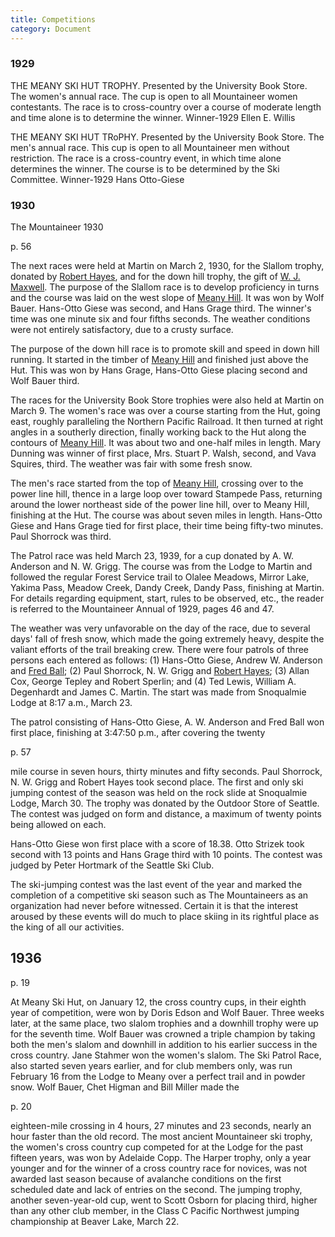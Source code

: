 ```yaml
---
title: Competitions
category: Document
---
```

### 1929

THE MEANY SKI HUT TROPHY. Presented by the University Book Store. The women's annual race. The cup is open to all Mountaineer women contestants. The race is to cross-country over a course of moderate length and time alone is to determine the winner.
Winner-1929 Ellen E. Willis

THE MEANY SKI HUT TRoPHY. Presented by the University Book Store. The men's annual race. This cup is open to all Mountaineer men without restriction. The race is a cross-country event, in which time alone determines the winner. The course is to be determined by the Ski Committee.
Winner-1929 Hans Otto-Giese

### 1930

The Mountaineer 1930

p. 56

The next races were held at Martin on March 2, 1930, for the Slallom trophy, donated by [Robert Hayes](Robert-Hayes), and for the down hill trophy, the gift of [W. J. Maxwell](Bill-Maxwell). The purpose of the Slallom race is to develop proficiency in turns and the course was laid on the west slope of [Meany Hill](Meany-Hill). It was won by Wolf Bauer. Hans-Otto Giese was second, and Hans Grage third. The winner's time was one minute six and four fifths seconds. The weather conditions were not entirely satisfactory, due to a crusty surface.

The purpose of the down hill race is to promote skill and speed in down hill running. It started in the timber of [Meany Hill](Meany-Hill) and finished just above the Hut. This was won by Hans Grage, Hans-Otto Giese placing second and Wolf Bauer third.

The races for the University Book Store trophies were also held at Martin on March 9. The women's race was over a course starting from the Hut, going east, roughly paralleling the Northern Pacific Railroad. It then turned at right angles in a southerly direction, finally working back to the Hut along the contours of [Meany Hill](Meany-Hill). It was about two and one-half miles in length. Mary Dunning was winner of first place, Mrs. Stuart P. Walsh, second, and Vava Squires, third. The weather was fair with some fresh snow.

The men's race started from the top of [Meany Hill](Meany-Hill), crossing over to the power line hill, thence in a large loop over toward Stampede Pass, returning around the lower northeast side of the power line hill, over to Meany Hill, finishing at the Hut. The course was about seven miles in length. Hans-Otto Giese and Hans Grage tied for first place, their time being fifty-two minutes. Paul Shorrock was third.

The Patrol race was held March 23, 1939, for a cup donated by A. W. Anderson and N. W. Grigg. The course was from the Lodge to Martin and followed the regular Forest Service trail to Olalee Meadows, Mirror Lake, Yakima Pass, Meadow Creek, Dandy Creek, Dandy Pass, finishing at Martin. For details regarding equipment, start, rules to be observed, etc., the reader is referred to the Mountaineer Annual of 1929, pages 46 and 47.

The weather was very unfavorable on the day of the race, due to several days' fall of fresh snow, which made the going extremely heavy, despite the valiant efforts of the trail breaking crew. There were four patrols of three persons each entered as follows: (1) Hans-Otto Giese, Andrew W. Anderson and [Fred Ball](Fred-Ball); (2) Paul Shorrock, N. W. Grigg and [Robert Hayes](Robert-Hayes); (3) Allan Cox, George Tepley and Robert Sperlin; and (4) Ted Lewis, William A. Degenhardt and James C. Martin. The start was made from Snoqualmie Lodge at 8:17 a.m., March 23.

The patrol consisting of Hans-Otto Giese, A. W. Anderson and Fred Ball won first place, finishing at 3:47:50 p.m., after covering the twenty

p. 57

mile course in seven hours, thirty minutes and fifty seconds. Paul Shorrock, N. W. Grigg and Robert Hayes took second place.
The first and only ski jumping contest of the season was held on the rock slide at Snoqualmie Lodge, March 30. The trophy was donated by the Outdoor Store of Seattle. The contest was judged on form and distance, a maximum of twenty points being allowed on each.

Hans-Otto Giese won first place with a score of 18.38. Otto Strizek took second with 13 points and Hans Grage third with 10 points. The contest was judged by Peter Hortmark of the Seattle Ski Club.

The ski-jumping contest was the last event of the year and marked the completion of a competitive ski season such as The Mountaineers as an organization had never before witnessed. Certain it is that the interest aroused by these events will do much to place skiing in its rightful place as the king of all our activities.

## 1936

p. 19

At Meany Ski Hut, on January 12, the cross country cups, in their eighth year of competition, were won by Doris Edson and Wolf Bauer. Three weeks later, at the same place, two slalom trophies and a downhill trophy were up for the seventh time. Wolf Bauer was crowned a triple champion by taking both the men's slalom and downhill in addition to his earlier success in the cross country. Jane Stahmer won the women's slalom. The Ski Patrol Race, also started seven years earlier, and for club members only, was run February 16 from the Lodge to Meany over a perfect trail and in powder snow. Wolf Bauer, Chet Higman and Bill Miller made the

p. 20

eighteen-mile crossing in 4 hours, 27 minutes and 23 seconds, nearly an hour faster than the old record. The most ancient Mountaineer ski trophy, the women's cross country cup competed for at the Lodge for the past fifteen years, was won by Adelaide Copp. The Harper trophy, only a year younger and for the winner of a cross country race for novices, was not awarded last season because of avalanche conditions on the first scheduled date and lack of entries on the second. The jumping trophy, another seven-year-old cup, went to Scott Osborn for placing third, higher than any other club member, in the Class C Pacific Northwest jumping championship at Beaver Lake, March 22.
